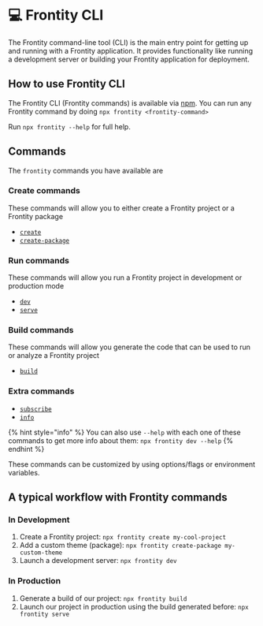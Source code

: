 # 💻 Frontity CLI

The Frontity command-line tool (CLI\) is the main entry point for getting up and running with a Frontity application. It provides functionality like running a development server or building your Frontity application for deployment.

## How to use Frontity CLI

The Frontity CLI (Frontity commands\) is available via [npm](https://www.npmjs.com/package/frontity). You can run any Frontity command by doing `npx frontity <frontity-command>`

Run `npx frontity --help` for full help.

## Commands

The `frontity` commands you have available are

### Create commands

These commands will allow you to either create a Frontity project or a Frontity package

* [`create`](create-commands/create.md)
* [`create-package`](create-commands/create-package.md)

### Run commands

These commands will allow you run a Frontity project in development or production mode

* [`dev`](run-commands/dev.md)
* [`serve`](run-commands/serve.md)

### Build commands

These commands will allow you generate the code that can be used to run or analyze a Frontity project

* [`build`](build-commands/build.md)

### Extra commands

* [`subscribe`](extra-commands.md#subscribe)
* [`info`](extra-commands.md#info)

{% hint style="info" %}
You can also use `--help` with each one of these commands to get more info about them: `npx frontity dev --help`
{% endhint %}

These commands can be customized by using options/flags or environment variables.

## A typical workflow with Frontity commands

### In Development

1. Create a Frontity project: `npx frontity create my-cool-project`
2. Add a custom theme (package\): `npx frontity create-package my-custom-theme`
3. Launch a development server: `npx frontity dev`

### In Production

1. Generate a build of our project: `npx frontity build`
2. Launch our project in production using the build generated before: `npx frontity serve`

